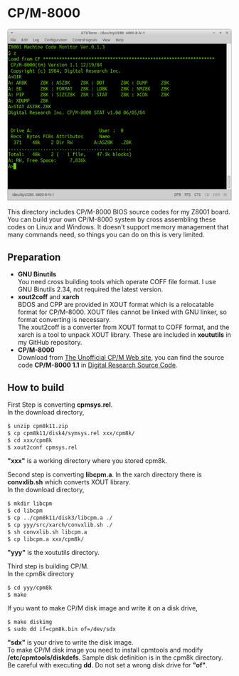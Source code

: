 # CP/M-8000

![CPM8k](./cpm8k-1.png)

This directory includes CP/M-8000 BIOS source codes for my Z8001 board. You can build your own CP/M-8000 system by cross assembling these codes on Linux and Windows. 
It doesn't support memory management that many commands need, so things you can do on this is very limited.

## Preparation
* **GNU Binutils** \
 You need cross building tools which operate COFF file format. I use GNU Binutils 2.34, not required the latest version.
* **xout2coff** and **xarch** \
 BDOS and CPP are provided in XOUT format which is a relocatable format for CP/M-8000. XOUT files cannot be linked with GNU linker, so format converting is necessary.   
 The xout2coff is a converter from XOUT format to COFF format, and the xarch is a tool to unpack XOUT library. These are included in **xoututils** in my GitHub repository. 
* **CP/M-8000**\
Download from [The Unofficial CP/M Web site](http://www.cpm.z80.de/), you can find the source code **CP/M-8000 1.1** in [Digital Research Source Code](http://www.cpm.z80.de/source.html).  

## How to build
First Step is converting **cpmsys.rel**.  
In the download directory, 
```
$ unzip cpm8k11.zip
$ cp cpm8k11/disk4/symsys.rel xxx/cpm8k/  
$ cd xxx/cpm8k
$ xout2conf cpmsys.rel
```
**"xxx"** is a working directory where you stored cpm8k. 

Second step is converting **libcpm.a**. In the xarch directory there is **convxlib.sh** which converts XOUT library.     
 In the download directory, 
```
$ mkdir libcpm
$ cd libcpm
$ cp ../cpm8k11/disk3/libcpm.a ./
$ cp yyy/src/xarch/convxlib.sh ./
$ sh convxlib.sh libcpm.a
$ cp libcpm.a xxx/cpm8k/
```
**"yyy"** is the xoututils directory. 

Third step is building CP/M.  
In the cpm8k directory    
```
$ cd yyy/cpm8k
$ make
```
If you want to make CP/M disk image and write it on a disk drive, 
```
$ make diskimg
$ sudo dd if=cpm8k.bin of=/dev/sdx 
``` 
**"sdx"** is your drive to write the disk image.  
To make CP/M disk image you need to install cpmtools and modify **/etc/cpmtools/diskdefs**. Sample disk definition is in the cpm8k directory. 
Be careful with executing **dd**. Do not set a wrong disk drive for **"of"**.    